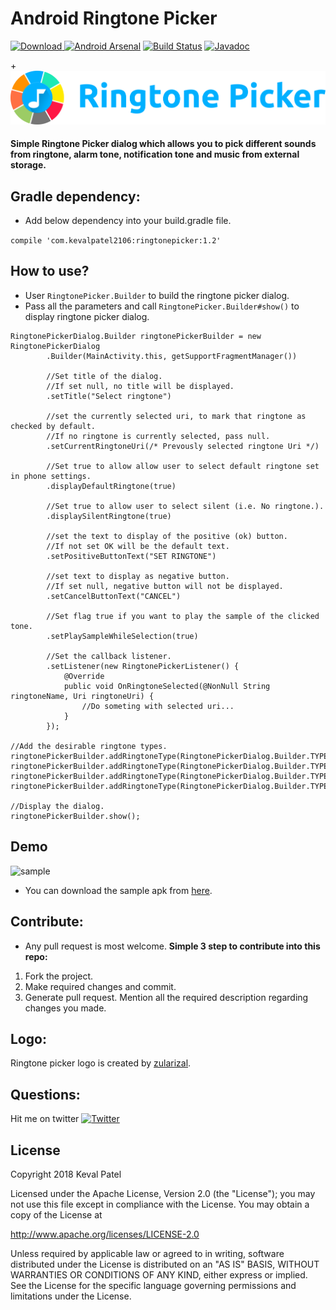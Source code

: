 # Android Ringtone Picker
[![Download](https://api.bintray.com/packages/kevalpatel2106/maven/android-ringtone-picker/images/download.svg) ](https://bintray.com/kevalpatel2106/maven/android-ringtone-picker/_latestVersion) [![Android Arsenal](https://img.shields.io/badge/Android%20Arsenal-Android%20Ringtone%20Picker-brightgreen.svg?style=flat)](https://android-arsenal.com/details/1/5513) [![Build Status](https://travis-ci.org/kevalpatel2106/android-ringtone-picker.svg?branch=master)](https://travis-ci.org/kevalpatel2106/android-ringtone-picker) [![Javadoc](https://img.shields.io/badge/JavaDoc-master-brightgreen.svg?style=orange)](http://kevalpatel2106.com/android-ringtone-picker/)

+![logo](app/Logo/horizontal.png)

#### Simple Ringtone Picker dialog which allows you to pick different sounds from ringtone, alarm tone, notification tone and music from external storage.

## Gradle dependency: 
- Add below dependency into your build.gradle file.

```compile 'com.kevalpatel2106:ringtonepicker:1.2'```

## How to use?
- User `RingtonePicker.Builder` to build the ringtone picker dialog. 
- Pass all the parameters and call `RingtonePicker.Builder#show()` to display ringtone picker dialog.

```
RingtonePickerDialog.Builder ringtonePickerBuilder = new RingtonePickerDialog
        .Builder(MainActivity.this, getSupportFragmentManager())

        //Set title of the dialog.
        //If set null, no title will be displayed.
        .setTitle("Select ringtone")

        //set the currently selected uri, to mark that ringtone as checked by default.
        //If no ringtone is currently selected, pass null.
        .setCurrentRingtoneUri(/* Prevously selected ringtone Uri */)

        //Set true to allow allow user to select default ringtone set in phone settings.
        .displayDefaultRingtone(true)

        //Set true to allow user to select silent (i.e. No ringtone.).
        .displaySilentRingtone(true)

        //set the text to display of the positive (ok) button.
        //If not set OK will be the default text.
        .setPositiveButtonText("SET RINGTONE")

        //set text to display as negative button.
        //If set null, negative button will not be displayed.
        .setCancelButtonText("CANCEL")

        //Set flag true if you want to play the sample of the clicked tone.
        .setPlaySampleWhileSelection(true)

        //Set the callback listener.
        .setListener(new RingtonePickerListener() {
            @Override
            public void OnRingtoneSelected(@NonNull String ringtoneName, Uri ringtoneUri) {
                //Do someting with selected uri...
            }
        });

//Add the desirable ringtone types.
ringtonePickerBuilder.addRingtoneType(RingtonePickerDialog.Builder.TYPE_MUSIC);
ringtonePickerBuilder.addRingtoneType(RingtonePickerDialog.Builder.TYPE_NOTIFICATION);
ringtonePickerBuilder.addRingtoneType(RingtonePickerDialog.Builder.TYPE_RINGTONE);
ringtonePickerBuilder.addRingtoneType(RingtonePickerDialog.Builder.TYPE_ALARM);

//Display the dialog.
ringtonePickerBuilder.show();
```

## Demo

![sample](/app/demo.gif)

- You can download the sample apk from [here](/app/sample.apk).

## Contribute:
- Any pull request is most welcome.
**Simple 3 step to contribute into this repo:**
1. Fork the project.
2. Make required changes and commit.
3. Generate pull request. Mention all the required description regarding changes you made.

## Logo:
Ringtone picker logo is created by [zularizal](https://github.com/zularizal). 

## Questions:
Hit me on twitter [![Twitter](https://img.shields.io/badge/Twitter-@kevalpatel2106-blue.svg?style=flat)](https://twitter.com/kevalpatel2106)

## License
Copyright 2018 Keval Patel

Licensed under the Apache License, Version 2.0 (the "License"); you may not use this file except in compliance with the License. You may obtain a copy of the License at

http://www.apache.org/licenses/LICENSE-2.0

Unless required by applicable law or agreed to in writing, software distributed under the License is distributed on an "AS IS" BASIS, WITHOUT WARRANTIES OR CONDITIONS OF ANY KIND, either express or implied. See the License for the specific language governing permissions and limitations under the License.
